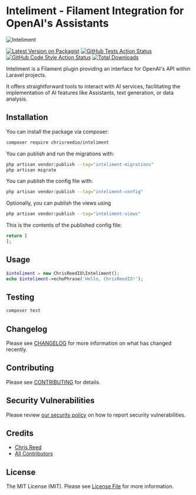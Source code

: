 # Inteliment - Filament Integration for OpenAI's Assistants

![Inteliment](https://user-images.githubusercontent.com/77644584/282675849-872f76c6-9247-4180-9af7-140fb9c53c33.png)

[![Latest Version on Packagist](https://img.shields.io/packagist/v/chrisreedio/inteliment.svg?style=flat-square)](https://packagist.org/packages/chrisreedio/inteliment)
[![GitHub Tests Action Status](https://img.shields.io/github/actions/workflow/status/chrisreedio/inteliment/run-tests.yml?branch=main&label=tests&style=flat-square)](https://github.com/chrisreedio/inteliment/actions?query=workflow%3Arun-tests+branch%3Amain)
[![GitHub Code Style Action Status](https://img.shields.io/github/actions/workflow/status/chrisreedio/inteliment/fix-php-code-style-issues.yml?branch=main&label=code%20style&style=flat-square)](https://github.com/chrisreedio/inteliment/actions?query=workflow%3A"Fix+PHP+code+style+issues"+branch%3Amain)
[![Total Downloads](https://img.shields.io/packagist/dt/chrisreedio/inteliment.svg?style=flat-square)](https://packagist.org/packages/chrisreedio/inteliment)


Inteliment is a Filament plugin providing an interface for OpenAI's API within Laravel projects.

It offers straightforward tools to interact with AI services, facilitating the implementation of AI features like Assistants, text generation, or data analysis. 

## Installation

You can install the package via composer:

```bash
composer require chrisreedio/inteliment
```

You can publish and run the migrations with:

```bash
php artisan vendor:publish --tag="inteliment-migrations"
php artisan migrate
```

You can publish the config file with:

```bash
php artisan vendor:publish --tag="inteliment-config"
```

Optionally, you can publish the views using

```bash
php artisan vendor:publish --tag="inteliment-views"
```

This is the contents of the published config file:

```php
return [
];
```

## Usage

```php
$inteliment = new ChrisReedIO\Inteliment();
echo $inteliment->echoPhrase('Hello, ChrisReedIO!');
```

## Testing

```bash
composer test
```

## Changelog

Please see [CHANGELOG](CHANGELOG.md) for more information on what has changed recently.

## Contributing

Please see [CONTRIBUTING](.github/CONTRIBUTING.md) for details.

## Security Vulnerabilities

Please review [our security policy](../../security/policy) on how to report security vulnerabilities.

## Credits

- [Chris Reed](https://github.com/chrisreedio)
- [All Contributors](../../contributors)

## License

The MIT License (MIT). Please see [License File](LICENSE.md) for more information.
